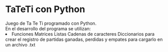 <h1> TaTeTi con Python </h1>
Juego de Ta Te Ti programado con Python.<br/>
En el desarrollo del programa se utilizan:
<li>
  Funciones
  Matrices
  Listas
  Cadenas de caracteres
  Diccionarios para crear el registro de partidas ganadas, perdidas y empates para cargarlo en un archivo .txt
 </li>

